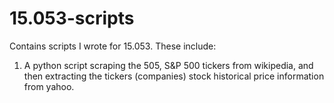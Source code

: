 # 15.053-scripts
Contains scripts I wrote for 15.053. These include: 

1) A python script scraping the 505, S&P 500 tickers from wikipedia, and then extracting the tickers (companies) stock historical price information from yahoo. 





